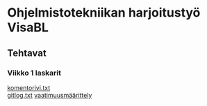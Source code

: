 # Ohjelmistotekniikan harjoitustyö VisaBL 
## Tehtavat 
### Viikko 1 laskarit

[komentorivi.txt](https://github.com/VisaBL/otharjoitustyo/blob/master/laskarit/viikko1/komentorivi.txt)   
[gitlog.txt](https://github.com/VisaBL/ot-harjoitustyo/blob/master/laskarit/viikko1/gitlog.txt)
[vaatimuusmäärittely](https://github.com/VisaBL/ot-harjoitustyo/blob/master/laskarit/viikko2/Vaatimusmaarittely.md)
